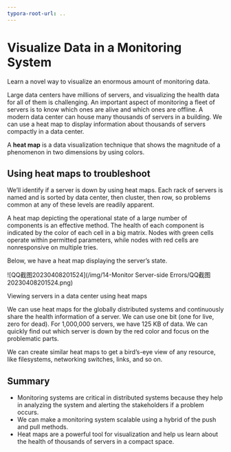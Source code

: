 ```yaml
---
typora-root-url: ..
---
```


# Visualize Data in a Monitoring System

Learn a novel way to visualize an enormous amount of monitoring data.

Large data centers have millions of servers, and visualizing the health data for all of them is challenging. An important aspect of monitoring a fleet of servers is to know which ones are alive and which ones are offline. A modern data center can house many thousands of servers in a building. We can use a heat map to display information about thousands of servers compactly in a data center.

A **heat map** is a data visualization technique that shows the magnitude of a phenomenon in two dimensions by using colors.

## Using heat maps to troubleshoot

We’ll identify if a server is down by using heat maps. Each rack of servers is named and is sorted by data center, then cluster, then row, so problems common at any of these levels are readily apparent.

A heat map depicting the operational state of a large number of components is an effective method. The health of each component is indicated by the color of each cell in a big matrix. Nodes with green cells operate within permitted parameters, while nodes with red cells are nonresponsive on multiple tries.

Below, we have a heat map displaying the server’s state.

![QQ截图20230408201524](/img/14-Monitor Server-side Errors/QQ截图20230408201524.png)

Viewing servers in a data center using heat maps

We can use heat maps for the globally distributed systems and continuously share the health information of a server. We can use one bit (one for live, zero for dead). For 1,000,000 servers, we have 125 KB of data. We can quickly find out which server is down by the red color and focus on the problematic parts.

We can create similar heat maps to get a bird’s-eye view of any resource, like filesystems, networking switches, links, and so on.

## Summary

- Monitoring systems are critical in distributed systems because they help in analyzing the system and alerting the stakeholders if a problem occurs.
- We can make a monitoring system scalable using a hybrid of the push and pull methods.
- Heat maps are a powerful tool for visualization and help us learn about the health of thousands of servers in a compact space.